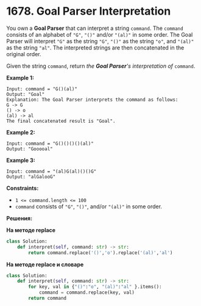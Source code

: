 # 1678. Goal Parser Interpretation

You own a **Goal Parser** that can interpret a string `command`. The `command` consists of an alphabet of `"G"`, `"()"` and/or `"(al)"` in some order. The Goal Parser will interpret `"G"` as the string `"G"`, `"()"` as the string `"o"`, and `"(al)"` as the string `"al"`. The interpreted strings are then concatenated in the original order.

Given the string `command`, return _the **Goal Parser**'s interpretation of_ `command`.

**Example 1:**

```
Input: command = "G()(al)"
Output: "Goal"
Explanation: The Goal Parser interprets the command as follows:
G -> G
() -> o
(al) -> al
The final concatenated result is "Goal".

```

**Example 2:**

```
Input: command = "G()()()()(al)"
Output: "Gooooal"

```

**Example 3:**

```
Input: command = "(al)G(al)()()G"
Output: "alGalooG"

```

**Constraints:**

-   `1 <= command.length <= 100`
-   `command` consists of `"G"`, `"()"`, and/or `"(al)"` in some order.



**Решения:**

**На методе replace**

```python
class Solution:
    def interpret(self, command: str) -> str:
        return command.replace('()','o').replace('(al)','al')
```

**На методе replace и словаре**

```python
class Solution:
    def interpret(self, command: str) -> str:
        for key, val in {"()":"o", "(al)":"al" }.items():
            command = command.replace(key, val)
        return command
```